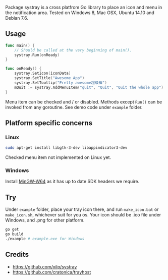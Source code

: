Package systray is a cross platfrom Go library to place an icon and menu in the notification area.
Tested on Windows 8, Mac OSX, Ubuntu 14.10 and Debian 7.6.

## Usage
```go
func main() {
	// Should be called at the very beginning of main().
	systray.Run(onReady)
}

func onReady() {
	systray.SetIcon(iconData)
	systray.SetTitle("Awesome App")
	systray.SetTooltip("Pretty awesome超级棒")
	mQuit := systray.AddMenuItem("quit", "Quit", "Quit the whole app")
}
```
Menu item can be checked and / or disabled. Methods except `Run()` can be invoked from any goroutine. See demo code under `example` folder.

## Platform specific concerns

### Linux

```sh
sudo apt-get install libgtk-3-dev libappindicator3-dev
```
Checked menu item not implemented on Linux yet.

### Windows

Install [MinGW-W64](http://sourceforge.net/projects/mingw-w64) as it has up to date SDK headers we require.


## Try

Under `example` folder, place your tray icon there, and run `make_icon.bat` or `make_icon.sh`, whichever suit for you os.
Your icon should be .ico file under Windows, and .png for other platform.

```sh
go get
go build
./example # example.exe for Windows
```

## Credits

- https://github.com/xilp/systray
- https://github.com/cratonica/trayhost
